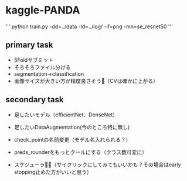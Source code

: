 # kaggle-PANDA


'''
python train.py -dd=../data -ld=../log/ -if=png -mn=se_resnet50
'''

## primary task
* 5Foldサブミット
* そろそろファイル分ける
* segmentation→classification
* 画像サイズが大きい方が精度良さそう（CVは確かに上がる）

## secondary task
* 足したいモデル（efficientNet、DenseNet）
* 足したいDataAugmentation(今のところ特に無し)

* check_pointの名前変更（モデル名入れられる？）
* preds_rounderをもっとクールにする（クラス数可変に）


* スケジューラ（サイクリックにしてみてもいいかも？その場合はearly stopping止めた方がいいと思う）

